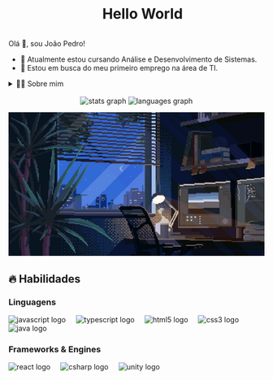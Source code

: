 <!-- Titulo -->
<div id="user-content-toc">
  <ul align="center">
    <summary><h1 style="display: inline-block">Hello World</h1></summary>
</div>

<!-- Apresentação -->
<p>
  Olá 👋, sou João Pedro!
  
  - 🌱 Atualmente estou cursando Análise e Desenvolvimento de Sistemas.
  - 🔎 Estou em busca do meu primeiro emprego na área de TI.
</p>

<!-- Sobre mim -->
<details>
  <summary>👨‍💻 Sobre mim</summary>
  <br>
  - 💬 Estou a 2 anos me aperfeiçoando na área de TI, comecei fazendo pequenos projetos para o arduino após isso comecei a estudar game dev na Unity e hoje em dia estou estudando desenvolvimento web a mais de 1 ano.
</details>
<br>

<!-- Status -->
<div align="center">
  <img src="https://github-readme-stats.vercel.app/api?username=JoaoPedroMouraMendes&hide_title=false&hide_rank=false&show_icons=true&include_all_commits=true&count_private=true&disable_animations=false&theme=dracula&locale=en&hide_border=false" height="150" alt="stats graph"  />
  <img src="https://github-readme-stats.vercel.app/api/top-langs?username=JoaoPedroMouraMendes&locale=en&hide_title=false&layout=compact&card_width=320&langs_count=5&theme=dracula&hide_border=false" height="150" alt="languages graph"  />
</div>

<!-- Gif -->
<p align="center">
  <img src="https://github.com/JoaoPedroMouraMendes/JoaoPedroMouraMendes/blob/main/assets/coding.gif" alt="image">
</p>

<!-- Conhecimento -->
<h2>🔥 Habilidades</h2>
<div align="left">
  <h3>Linguagens</h3>
  <img src="https://cdn.jsdelivr.net/gh/devicons/devicon/icons/javascript/javascript-original.svg" height="30" alt="javascript logo"  />
  <img width="12" />
  <img src="https://cdn.jsdelivr.net/gh/devicons/devicon/icons/typescript/typescript-original.svg" height="30" alt="typescript logo"  />
  <img width="12" />
  <img src="https://cdn.jsdelivr.net/gh/devicons/devicon/icons/html5/html5-original.svg" height="30" alt="html5 logo"  />
  <img width="12" />
  <img src="https://cdn.jsdelivr.net/gh/devicons/devicon/icons/css3/css3-original.svg" height="30" alt="css3 logo"  />
  <img width="12" />
  <img src="https://cdn.jsdelivr.net/gh/devicons/devicon/icons/java/java-original.svg" height="30" alt="java logo"  />
</div>

<div>
  <h3>Frameworks & Engines</h3>
  <img src="https://cdn.jsdelivr.net/gh/devicons/devicon/icons/react/react-original.svg" height="30" alt="react logo"  />
  <img width="12" />
  <img src="https://cdn.jsdelivr.net/gh/devicons/devicon/icons/csharp/csharp-original.svg" height="30" alt="csharp logo"  />
  <img width="12" />
  <img src="https://cdn.jsdelivr.net/gh/devicons/devicon/icons/unity/unity-original.svg" height="30" alt="unity logo"  />
</div>
